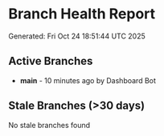 # Branch Health Report
Generated: Fri Oct 24 18:51:44 UTC 2025

## Active Branches
- **main** - 10 minutes ago by Dashboard Bot

## Stale Branches (>30 days)
No stale branches found
